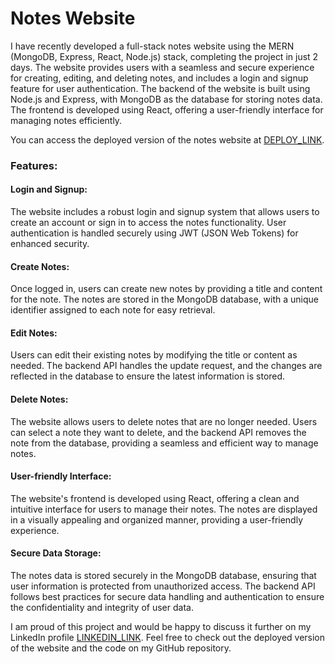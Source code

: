 # Notes Website
I have recently developed a full-stack notes website using the MERN (MongoDB, Express, React, Node.js) stack, completing the project in just 2 days. The website provides users with a seamless and secure experience for creating, editing, and deleting notes, and includes a login and signup feature for user authentication. The backend of the website is built using Node.js and Express, with MongoDB as the database for storing notes data. The frontend is developed using React, offering a user-friendly interface for managing notes efficiently.

You can access the deployed version of the notes website at [DEPLOY_LINK](https://yogendranotes.netlify.app/).

### Features:
#### Login and Signup: 
The website includes a robust login and signup system that allows users to create an account or sign in to access the notes functionality. User authentication is handled securely using JWT (JSON Web Tokens) for enhanced security.

#### Create Notes: 
Once logged in, users can create new notes by providing a title and content for the note. The notes are stored in the MongoDB database, with a unique identifier assigned to each note for easy retrieval.

#### Edit Notes: 
Users can edit their existing notes by modifying the title or content as needed. The backend API handles the update request, and the changes are reflected in the database to ensure the latest information is stored.

#### Delete Notes: 
The website allows users to delete notes that are no longer needed. Users can select a note they want to delete, and the backend API removes the note from the database, providing a seamless and efficient way to manage notes.

#### User-friendly Interface:
The website's frontend is developed using React, offering a clean and intuitive interface for users to manage their notes. The notes are displayed in a visually appealing and organized manner, providing a user-friendly experience.

#### Secure Data Storage: 
The notes data is stored securely in the MongoDB database, ensuring that user information is protected from unauthorized access. The backend API follows best practices for secure data handling and authentication to ensure the confidentiality and integrity of user data.

I am proud of this project and would be happy to discuss it further on my LinkedIn profile [LINKEDIN_LINK](https://www.linkedin.com/in/yogendrarajpoot/). Feel free to check out the deployed version of the website and the code on my GitHub repository.
